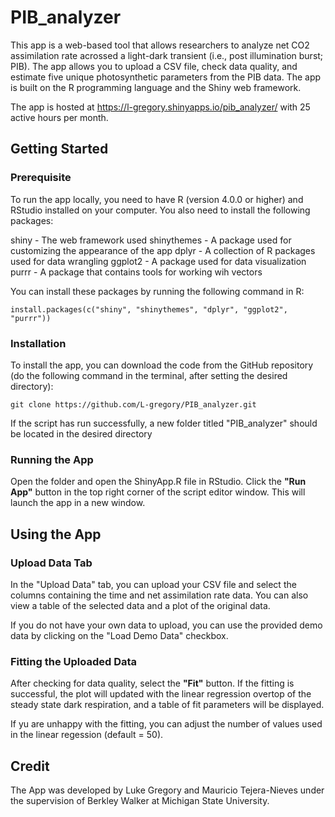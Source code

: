 # PIB_analyzer

This app is a web-based tool that allows researchers to analyze net CO2 assimilation rate acrossed a light-dark transient (i.e., post illumination burst; PIB). The app allows you to upload a CSV file, check data quality, and estimate five unique photosynthetic parameters from the PIB data. The app is built on the R programming language and the Shiny web framework.

The app is hosted at https://l-gregory.shinyapps.io/pib_analyzer/ with 25 active hours per month.

## Getting Started

### Prerequisite
To run the app locally, you need to have R (version 4.0.0 or higher) and RStudio installed on your computer. You also need to install the following packages:

shiny - The web framework used
shinythemes - A package used for customizing the appearance of the app
dplyr - A collection of R packages used for data wrangling 
ggplot2 - A package used for data visualization
purrr - A package that contains tools for working wih vectors


You can install these packages by running the following command in R:

```{r]
install.packages(c("shiny", "shinythemes", "dplyr", "ggplot2", "purrr"))
```

### Installation 
To install the app, you can download the code from the GitHub repository (do the following command in the terminal, after setting the desired directory):

```{r}
git clone https://github.com/L-gregory/PIB_analyzer.git
```

If the script has run successfully, a new folder titled "PIB_analyzer" should be located in the desired directory

### Running the App
Open the folder and open the ShinyApp.R file in RStudio. Click the **"Run App"** button in the top right corner of the script editor window. This will launch the app in a new window.

## Using the App
### Upload Data Tab

In the "Upload Data" tab, you can upload your CSV file and select the columns containing the time and net assimilation rate data. You can also view a table of the selected data and a plot of the original data.

If you do not have your own data to upload, you can use the provided demo data by clicking on the "Load Demo Data" checkbox.

### Fitting the Uploaded Data

After checking for data quality, select the **"Fit"** button. If the fitting is successful, the plot will updated with the linear regression overtop of the steady state dark respiration, and a table of fit parameters will be displayed.

If yu are unhappy with the fitting, you can adjust the number of values used in the linear regession (default = 50).


## Credit
The App was developed by Luke Gregory and Mauricio Tejera-Nieves under the supervision of Berkley Walker at Michigan State University.





